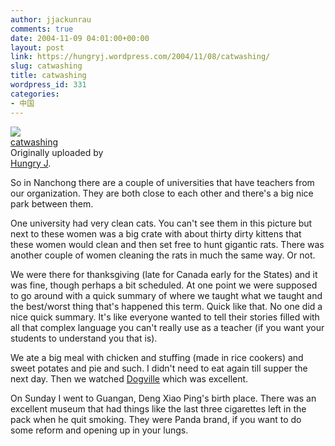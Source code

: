 ```yaml
---
author: jjackunrau
comments: true
date: 2004-11-09 04:01:00+00:00
layout: post
link: https://hungryj.wordpress.com/2004/11/08/catwashing/
slug: catwashing
title: catwashing
wordpress_id: 331
categories:
- 中国
---
```


[![](http://www.flickr.com/photos/1357989_4421e7c054_m.jpg)](http://www.flickr.com/photos/hungry_j/1357989/)   
 [catwashing](http://www.flickr.com/photos/hungry_j/1357989/)    
 Originally uploaded by   
[Hungry J](http://www.flickr.com/people/hungry_j/). 

So in Nanchong there are a couple of universities that have teachers from our organization.  They are both close to each other and there's a big nice park between them.   
  
One university had very clean cats.  You can't see them in this picture but next to these women was a big crate with about thirty dirty kittens that these women would clean and then set free to hunt gigantic rats.  There was another couple of women cleaning the rats in much the same way.  Or not.  
  
We were there for thanksgiving (late for Canada early for the States) and it was fine, though perhaps a bit scheduled.  At one point we were supposed to go around with a quick summary of where we taught what we taught and the best/worst thing that's happened this term.  Quick like that.  No one did a nice quick summary.  It's like everyone wanted to tell their stories filled with all that complex language you can't really use as a teacher (if you want your students to understand you that is).  
  
We ate a big meal with chicken and stuffing (made in rice cookers) and sweet potates and pie and such.  I didn't need to eat again till supper the next day.  Then we watched [Dogville](http://imdb.com/title/tt0276919/) which was excellent.  
  
On Sunday I went to Guangan, Deng Xiao Ping's birth place.  There was an excellent museum that had things like the last three cigarettes left in the pack when he quit smoking.  They were Panda brand, if you want to do some reform and opening up in your lungs.  

